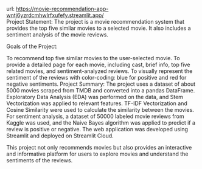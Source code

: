 url: https://movie-recommendation-app-wntj6yzrdcmhwlrfxufefy.streamlit.app/
<br>
Project Statement: The project is a movie recommendation system that provides the top five similar movies to a selected movie. It also includes a sentiment analysis of the movie reviews.

Goals of the Project:

To recommend top five similar movies to the user-selected movie.
To provide a detailed page for each movie, including cast, brief info, top five related movies, and sentiment-analyzed reviews.
To visually represent the sentiment of the reviews with color-coding: blue for positive and red for negative sentiments.
Project Summary: The project uses a dataset of about 5000 movies scraped from TMDB and converted into a pandas DataFrame. Exploratory Data Analysis (EDA) was performed on the data, and Stem Vectorization was applied to relevant features. TF-IDF Vectorization and Cosine Similarity were used to calculate the similarity between the movies. For sentiment analysis, a dataset of 50000 labeled movie reviews from Kaggle was used, and the Naive Bayes algorithm was applied to predict if a review is positive or negative. The web application was developed using Streamlit and deployed on Streamlit Cloud.

This project not only recommends movies but also provides an interactive and informative platform for users to explore movies and understand the sentiments of the reviews.
